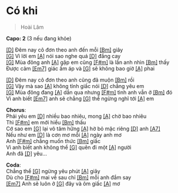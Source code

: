 # Có khi
> Hoài Lâm

**Capo: 2** (3 nếu đang khỏe)

[[D]]() Đêm nay cô đơn theo anh đến mỗi [[Bm]]() giây   
[[G]]() Vì lời em [[A]]() nói sao nghe quá [[D]]() đắng cay   
[[G]]() Mùa đông anh [[A]]() gặp em cũng [[F#m]]() là lần anh nhìn [[Bm]]() thấy   
Được cảm [[Em7]]() giác ấm áp và [[G]]() sẽ không bao giờ [[A]]() phai   
   
[[D]]() Đêm nay cô đơn theo anh cũng đã muộn [[Bm]]() rồi   
[[G]]() Vậy mà sao [[A]]() không tỉnh giấc nói [[D]]() chẳng yêu em   
[[G]]() Mùa đông đang [[A]]() dần qua nhưng [[F#m]]() tình anh vẫn ở [[Bm]]() đó   
Vì anh biết [[Em7]]() anh sẽ chẳng [[G]]() thể ngừng nghĩ tới [[A]]() em   
   
**Chorus**:   
Phải yêu em [[D]]() nhiều bao nhiêu, mong [[A]]() chờ bao nhiêu   
Thì [[F#m]]() em mới hiểu [[Bm]]() thấu   
Cớ sao em [[G]]() lại vô tâm hững [[A]]() hờ bỏ mặc riêng [[D]]() anh [[A7]]()   
Nếu như em [[D]]() là cơn mơ mỗi [[A]]() ngày anh mơ   
Anh [[F#m]]() chẳng muốn thức [[Bm]]() giấc   
Vì anh biết anh không thể [[G]]() quên đi một [[A]]() người   
Anh đã [[D]]() yêu...   
 
 **Coda**:   
Chẳng thể [[G]]() ngừng yêu phút [[A]]() giây   
Dù cho [[F#m]]() mai về sau chỉ [[Bm]]() mỗi anh đắm say   
[[Em7]]() Anh sẽ luôn ở [[G]]() đây và ôm giấc [[A]]() mơ   
